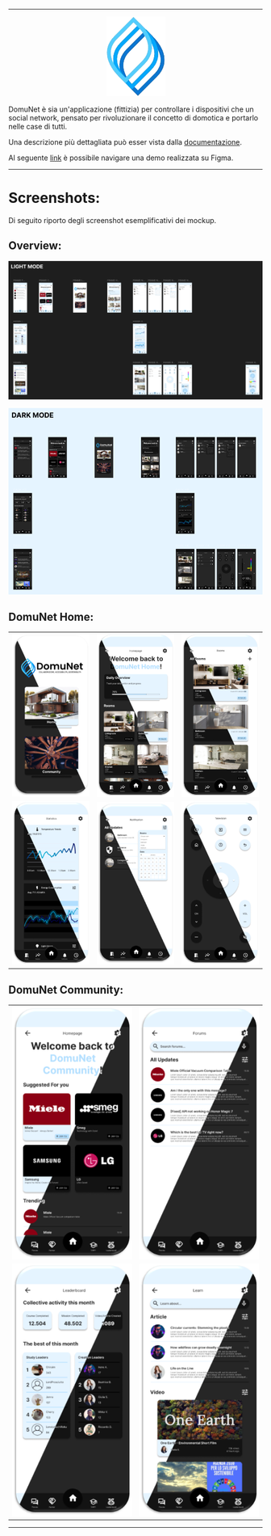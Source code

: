 
---


<p align="center">
    <picture>
        <source media="(prefers-color-scheme: dark)" srcset="https://github.com/JoJoJoJonny/figma-mockup-university-project/blob/main/img/logo%20DomuNet%20bianco%20senza%20sfondo.png" />
        <source media="(prefers-color-scheme: light)" srcset="https://github.com/JoJoJoJonny/figma-mockup-university-project/blob/main/img/logo%20DomuNet%20nero%20senza%20sfondo.png" />
        <img alt="logo domunet" src="img/solo logo senza sfondo.png">
    </picture>
</p>

DomuNet è sia un'applicazione (fittizia) per controllare i dispositivi che un social network, pensato per rivoluzionare il concetto di domotica e portarlo nelle case di tutti.

Una descrizione più dettagliata può esser vista dalla [documentazione](Documentazione%20DomuNet.pdf).

Al seguente [link](https://www.figma.com/proto/ldc2GuWpKz8XZmTlJyJN4l/Scrollable?node-id=0-1&t=I9wbSZtho2EysW42-1) è possibile navigare una demo realizzata su Figma.

---

# Screenshots:
Di seguito riporto degli screenshot esemplificativi dei mockup.

## Overview:

![light mode overview](screenshots/light-mode-overview.png)

![dark mode overview](screenshots/dark-mode-overview.png)


## DomuNet Home:

<table width="100%" align="center" border="0" style="border: none;">
    <tr>
        <td width="33%">
            <img src="screenshots/homepage.png" width="100%">
        </td>
        <td width="33%">
            <img src="screenshots/dashboard.png" width="100%">
        </td>
        <td width="33%">
            <img src="screenshots/stanze.png" width="100%">
        </td>
    </tr>
    <tr>
        <td width="33%">
            <img src="screenshots/statistiche.png" width="100%">
        </td>
        <td width="33%">
            <img src="screenshots/notifiche.png" width="100%">
        </td>
        <td width="33%">
            <img src="screenshots/dispositivi.png" width="100%">
        </td>
    </tr>
</table>

## DomuNet Community:

<table width="100%" align="center" border="0" style="border: none;">
    <tr>
        <td width="33%">
            <img src="screenshots/community.png" width="100%">
        </td>
        <td width="33%">
            <img src="screenshots/forum.png" width="100%">
        </td>
    </tr>
    <tr>
        <td width="33%">
            <img src="screenshots/leaderboard.png" width="100%">
        </td>
        <td width="33%">
            <img src="screenshots/learn.png" width="100%">
        </td>
    </tr>
</table>

---